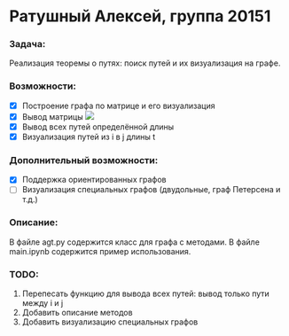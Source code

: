 

# Ратушный Алексей, группа 20151

### Задача:
Реализация теоремы о путях: поиск путей и их визуализация на графе.

### Возможности:
- [x] Построение графа по матрице и его визуализация
- [x] Вывод матрицы <img src="https://render.githubusercontent.com/render/math?math=A^{t}">
- [x] Вывод всех путей определённой длины
- [x] Визуализация путей из i в j длины t

### Дополнительный возможности:
- [x] Поддержка ориентированных графов
- [ ] Визуализация специальных графов (двудольные, граф Петерсена и т.д.)

### Описание:
В файле agt.py содержится класс для графа с методами.
В файле main.ipynb содержится пример использования.

### TODO:
1. Перепесать функцию для вывода всех путей: вывод только пути между i и j
2. Добавить описание методов
3. Добавить визуализацию специальных графов
